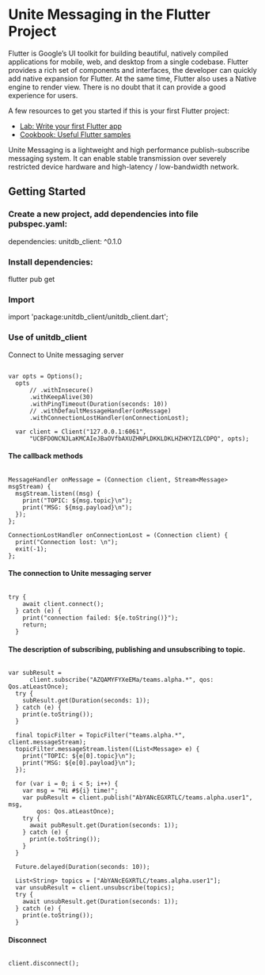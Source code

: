 # Unite Messaging in the Flutter Project

Flutter is Google’s UI toolkit for building beautiful, natively compiled applications for mobile, web, and desktop from a single codebase. Flutter provides a rich set of components and interfaces, the developer can quickly add native expansion for Flutter. At the same time, Flutter also uses a Native engine to render view. There is no doubt that it can provide a good experience for users.

A few resources to get you started if this is your first Flutter project:

- [Lab: Write your first Flutter app](https://flutter.dev/docs/get-started/codelab)
- [Cookbook: Useful Flutter samples](https://flutter.dev/docs/cookbook)

Unite Messaging is a lightweight and high performance publish-subscribe messaging system. It can enable stable transmission over severely restricted device hardware and high-latency / low-bandwidth network.

## Getting Started

### Create a new project, add dependencies into file pubspec.yaml:
dependencies: 
  unitdb_client: ^0.1.0

### Install dependencies:
flutter pub get

### Import
import 'package:unitdb_client/unitdb_client.dart';

### Use of unitdb_client
Connect to Unite messaging server

```

var opts = Options();
  opts
      // .withInsecure()
      .withKeepAlive(30)
      .withPingTimeout(Duration(seconds: 10))
      // .withDefaultMessageHandler(onMessage)
      .withConnectionLostHandler(onConnectionLost);

  var client = Client("127.0.0.1:6061",
      "UCBFDONCNJLaKMCAIeJBaOVfbAXUZHNPLDKKLDKLHZHKYIZLCDPQ", opts);

```

#### The callback methods

```

MessageHandler onMessage = (Connection client, Stream<Message> msgStream) {
  msgStream.listen((msg) {
    print("TOPIC: ${msg.topic}\n");
    print("MSG: ${msg.payload}\n");
  });
};

ConnectionLostHandler onConnectionLost = (Connection client) {
  print("Connection lost: \n");
  exit(-1);
};

```

#### The connection to Unite messaging server

```

try {
    await client.connect();
  } catch (e) {
    print("connection failed: ${e.toString()}");
    return;
  }

```

#### The description of subscribing, publishing and unsubscribing to topic.

```

var subResult =
      client.subscribe("AZQAMYFYXeEMa/teams.alpha.*", qos: Qos.atLeastOnce);
  try {
    subResult.get(Duration(seconds: 1));
  } catch (e) {
    print(e.toString());
  }

  final topicFilter = TopicFilter("teams.alpha.*", client.messageStream);
  topicFilter.messageStream.listen((List<Message> e) {
    print("TOPIC: ${e[0].topic}\n");
    print("MSG: ${e[0].payload}\n");
  });

  for (var i = 0; i < 5; i++) {
    var msg = "Hi #${i} time!";
    var pubResult = client.publish("AbYANcEGXRTLC/teams.alpha.user1", msg,
        qos: Qos.atLeastOnce);
    try {
      await pubResult.get(Duration(seconds: 1));
    } catch (e) {
      print(e.toString());
    }
  }

  Future.delayed(Duration(seconds: 10));

  List<String> topics = ["AbYANcEGXRTLC/teams.alpha.user1"];
  var unsubResult = client.unsubscribe(topics);
  try {
    await unsubResult.get(Duration(seconds: 1));
  } catch (e) {
    print(e.toString());
  }

```

#### Disconnect

```

client.disconnect();

```